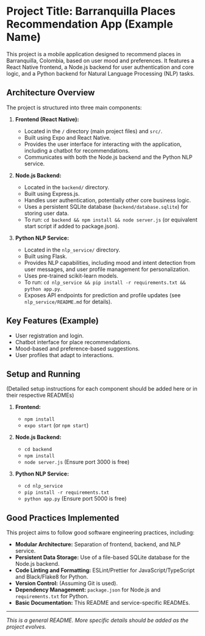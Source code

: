# Project Title: Barranquilla Places Recommendation App (Example Name)

This project is a mobile application designed to recommend places in Barranquilla, Colombia, based on user mood and preferences. It features a React Native frontend, a Node.js backend for user authentication and core logic, and a Python backend for Natural Language Processing (NLP) tasks.

## Architecture Overview

The project is structured into three main components:

1.  **Frontend (React Native):**
    *   Located in the `/` directory (main project files) and `src/`.
    *   Built using Expo and React Native.
    *   Provides the user interface for interacting with the application, including a chatbot for recommendations.
    *   Communicates with both the Node.js backend and the Python NLP service.

2.  **Node.js Backend:**
    *   Located in the `backend/` directory.
    *   Built using Express.js.
    *   Handles user authentication, potentially other core business logic.
    *   Uses a persistent SQLite database (`backend/database.sqlite`) for storing user data.
    *   To run: `cd backend && npm install && node server.js` (or equivalent start script if added to package.json).

3.  **Python NLP Service:**
    *   Located in the `nlp_service/` directory.
    *   Built using Flask.
    *   Provides NLP capabilities, including mood and intent detection from user messages, and user profile management for personalization.
    *   Uses pre-trained scikit-learn models.
    *   To run: `cd nlp_service && pip install -r requirements.txt && python app.py`.
    *   Exposes API endpoints for prediction and profile updates (see `nlp_service/README.md` for details).

## Key Features (Example)

*   User registration and login.
*   Chatbot interface for place recommendations.
*   Mood-based and preference-based suggestions.
*   User profiles that adapt to interactions.

## Setup and Running

(Detailed setup instructions for each component should be added here or in their respective READMEs)

1.  **Frontend:**
    *   `npm install`
    *   `expo start` (or `npm start`)

2.  **Node.js Backend:**
    *   `cd backend`
    *   `npm install`
    *   `node server.js` (Ensure port 3000 is free)

3.  **Python NLP Service:**
    *   `cd nlp_service`
    *   `pip install -r requirements.txt`
    *   `python app.py` (Ensure port 5000 is free)

## Good Practices Implemented

This project aims to follow good software engineering practices, including:
*   **Modular Architecture:** Separation of frontend, backend, and NLP service.
*   **Persistent Data Storage:** Use of a file-based SQLite database for the Node.js backend.
*   **Code Linting and Formatting:** ESLint/Prettier for JavaScript/TypeScript and Black/Flake8 for Python.
*   **Version Control:** (Assuming Git is used).
*   **Dependency Management:** `package.json` for Node.js and `requirements.txt` for Python.
*   **Basic Documentation:** This README and service-specific READMEs.

---
*This is a general README. More specific details should be added as the project evolves.*
